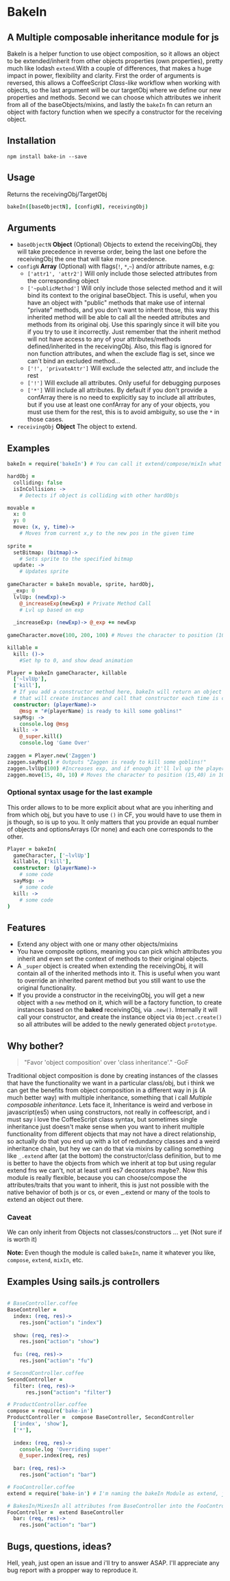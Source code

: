 # BakeIn
## A Multiple composable inheritance module for js
BakeIn is a helper function to use object composition, so it allows an object to be extended/inherit from other objects properties (own properties), pretty much like  lodash `extend`.With a couple of differences, that makes a huge impact in power, flexibility and clarity. First the order of arguments is reversed, this allows a CoffeeScript *Class-like* workflow when working with objects, so the last argument will be our targetObj where we define our new properties and methods. Second we can choose which attributes we inherit from all of the baseObjects/mixins, and lastly the `bakeIn` fn can return an object with factory function when we specify a constructor for the receiving object.

## Installation
`npm install bake-in --save`

## Usage
Returns the receivingObj/TargetObj
```coffeescript
bakeIn([baseObjectN], [configN], receivingObj)
```
## Arguments
* `baseObjectN` **Object** (Optional) Objects to extend the receivingObj, they will take precedence in reverse order, being the last  one before the receivingObj the one that will take more precedence.
* `configN` **Array** (Optional) with flags(`!`, `*`,`~`) and/or attribute names, e.g:
  - `['attr1', 'attr2']` Will only include those selected attributes from the corresponding object
  - `['~publicMethod']` Will only include those selected method and it will bind its context to the original baseObject. This is useful, when you have an object with "public" methods that make use of internal "private" methods, and you don't want to inherit those, this way this inherited method will be able to call all the needed attributes and methods from its original obj. Use this sparingly since it will bite you if you try to use it incorrectly. Just remember that the inherit method will not have access to any of your attributes/methods defined/inherited in the receivingObj. Also, this flag is ignored for non function attributes, and when the exclude flag is set, since we can't bind an excluded method...
  - `['!', 'privateAttr']` Will exclude the selected attr, and include the rest
  - `['!']` Will exclude all attributes. Only useful for debugging purposes
  - `['*']` Will include all attributes. By default if you don't provide a confArray there is no need to explicitly say to include all attributes, but if you use at least one confArray for any of your objects, you must use them for the rest, this is to avoid ambiguity, so use the `*` in those cases.
* `receivingObj` **Object** The object to extend.

## Examples
```coffeescript
bakeIn = require('bakeIn') # You can call it extend/compose/mixIn what ever suits you

hardObj = 
  colliding: false
  isInCollision: ->
    # Detects if object is colliding with other hardObjs

movable = 
  x: 0
  y: 0
  move: (x, y, time)->
    # Moves from current x,y to the new pos in the given time
    
sprite = 
  setBitmap: (bitmap)->
    # Sets sprite to the specified bitmap
  update: ->
    # Updates sprite
    
gameCharacter = bakeIn movable, sprite, hardObj,
  _exp: 0
  lvlUp: (newExp)->
    @_increaseExp(newExp) # Private Method Call
    # Lvl up based on exp
    
  _increaseExp: (newExp)-> @_exp += newExp
    
gameCharacter.move(100, 200, 100) # Moves the character to position (100,200) in 100 milliseconds

killable = 
  kill: ()-> 
    #Set hp to 0, and show dead animation

Player = bakeIn gameCharacter, killable
  ['~lvlUp'],
  ['kill'],
  # If you add a constructor method here, bakeIn will return an object with a "new" factory method,
  # that will create instances and call that constructor each time is called.
  constructor: (playerName)->
    @msg = "#{playerName} is ready to kill some goblins!"
  sayMsg: ->
    console.log @msg
  kill: ->
    @_super.kill()
    console.log 'Game Over'
  
zaggen = Player.new('Zaggen')
zaggen.sayMsg() # Outputs "Zaggen is ready to kill some goblins!"
zaggen.lvlUp(100) #Increases exp, and if enough it'll lvl up the player
zaggen.move(15, 40, 10) # Moves the character to position (15,40) in 10 milliseconds
```
### Optional syntax usage for the last example
This order allows to to be more explicit about what are you inheriting and from which obj, but you have to use `()` in CF, you would have to use them in js though, so is up to you. It only matters that you provide an equal number of objects and optionsArrays (Or none) and each one corresponds to the other.
```coffeescript
Player = bakeIn(
  gameCharacter, ['~lvlUp']
  killable, ['kill'],
  constructor: (playerName)->
    # some code
  sayMsg: ->
    # some code
  kill: ->
    # some code
)
```
## Features
* Extend any object with one or many other objects/mixins
* You have composite options, meaning you can pick which attributes you inherit and even set the context of methods to their original objects.
* A `_super` object is created when extending the receivingObj, it will contain all of the inherited methods into it. This is useful when you want to override an inherited parent method but you still want to use the original functionality. 
* If you provide a constructor in the receivingObj, you will get a new object with a `new` method on it, which will be a factory function, to create instances based on the **baked** receivingObj, via `.new()`. Internally it will call your constructor, and create the instance object via `Object.create()` so all attributes will be added to the newly generated object `prototype`.

## Why bother?
 > "Favor 'object composition' over 'class inheritance'."
 -GoF
 
Traditional object composition is done by creating instances of the classes that have the functionality we want in a particular class/obj, but i think we can get the benefits from object composition in a different way in js (A much better way) with multiple inheritance, something that i call *Multiple composable inheritance*.
Lets face it, Inheritance is weird and verbose in javascript(es5) when using constructors, not really in coffeescript, and i must say i love the CoffeeScript class syntax, but sometimes single inheritance just doesn't make sense when you want to inherit multiple functionality from different objects that may not have a direct relationship, so actually do that you end up with a lot of redundancy classes and a weird inheritance chain, but hey we can do that via mixins by calling something like `_.extend` after (at the bottom) the constructor/class definition, but to me is better to have the objects from which we inherit at top but using regular extend fns we can't, not at least until es7 decorators maybe?. 
Now this module is really flexible, because you can choose/compose the attributes/traits that you want to inherit, this is just not possible with the native behavior of both js or cs, or even _.extend or many of the tools to extend an object out there.

### Caveat
We can only inherit from Objects not classes/constructors ... yet (Not sure if is worth it)

**Note:** Even though the module is called `bakeIn`, name it whatever you like, `compose`, `extend`, `mixIn`, etc.

## Examples Using sails.js controllers
```coffeescript

# BaseController.coffee
BaseController =
  index: (req, res)->
    res.json("action": "index")
  
  show: (req, res)->
    res.json("action": "show")
    
  fu: (req, res)->
    res.json("action": "fu")
```
 
```coffeescript  
# SecondController.coffee  
SecondController =
  filter: (req, res)->
      res.json("action": "filter")
```

```coffeescript
# ProductController.coffee 
compose = require('bake-in')
ProductController =  compose BaseController, SecondController
  ['index', 'show'],
  ['*'],
  
  index: (req, res)->
    console.log 'Overriding super'
    @_super.index(req, res)
  
  bar: (req, res)->
    res.json("action": "bar")
```

```coffeescript
# FooController.coffee 
extend = require('bake-in') # I'm naming the bakeIn Module as extend, just to show you a more familiar syntax if you like

# BakesIn/MixesIn all attributes from BaseController into the FooController
FooController =  extend BaseController
  bar: (req, res)->
    res.json("action": "bar")
```

## Bugs, questions, ideas?
Hell, yeah, just open an issue and i'll try to answer ASAP. I'll appreciate any bug report with a propper way to reproduce it.

